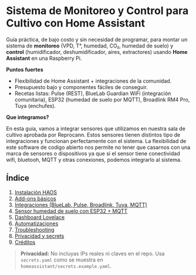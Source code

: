 # Sistema de Monitoreo y Control para Cultivo con Home Assistant

Guía práctica, de bajo costo y sin necesidad de programar, para montar un sistema de **monitoreo** (VPD, T°, humedad, CO₂, humedad de suelo) y **control** (humidificador, deshumidificador, aires, extractores) usando **Home Assistant** en una Raspberry Pi.

**Puntos fuertes**
- Flexibilidad de Home Assistant + integraciones de la comunidad.
- Presupuesto bajo y componentes fáciles de conseguir.
- Recetas listas: Pulse (REST), BlueLab Guardian WiFi (integración comunitaria), ESP32 (humedad de suelo por MQTT), Broadlink RM4 Pro, Tuya (enchufes).

**Que integramos?**

En esta guia, vamos a integrar sensores que utilizamos en nuestra sala de cultivo aprobada por Reprocann. Estos sensores tienen distintos tipo de integraciones y funcionan perfectamente con el sistema. La flexibilidad de este software de codigo abierto nos permite no tener que casarnos con una marca de sensores o dispositivos ya que si el sensor tiene conectividad wifi, bluetooh, MQTT y otras conexiones, podemos integrarlo al sistema.

## Índice
1. [Instalación HAOS](docs/01_instalacion_haos_raspberry.md)
2. [Add-ons básicos](docs/02_addons_basicos.md)
3. [Integraciones (BlueLab, Pulse, Broadlink, Tuya, MQTT)](docs/03_integraciones.md)
4. [Sensor humedad de suelo con ESP32 + MQTT](docs/04_esp32_humedad_suelo_mqtt.md)
5. [Dashboard Lovelace](docs/05_dashboard_lovelace.md)
6. [Automatizaciones](docs/06_automatizaciones.md)
7. [Troubleshooting](docs/07_troubleshooting.md)
8. [Privacidad y secrets](docs/08_privacidad_y_secrets.md)
9. [Créditos](docs/09_creditos.md)

> **Privacidad:** No incluyas IPs reales ni claves en el repo. Usa `secrets.yaml` como se muestra en `homeassistant/secrets.example.yaml`.
